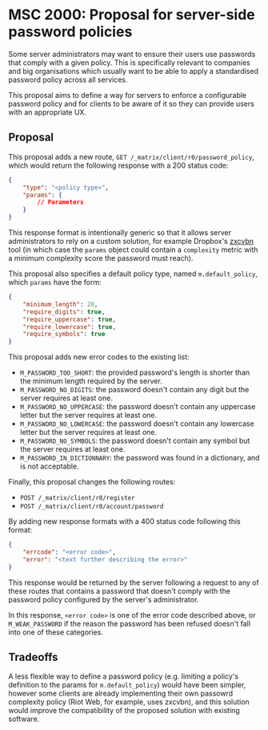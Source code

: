 # MSC 2000: Proposal for server-side password policies

Some server administrators may want to ensure their users use passwords that
comply with a given policy. This is specifically relevant to companies and big
organisations which usually want to be able to apply a standardised password
policy across all services.

This proposal aims to define a way for servers to enforce a configurable
password policy and for clients to be aware of it so they can provide users with
an appropriate UX.

## Proposal

This proposal adds a new route, `GET /_matrix/client/r0/password_policy`,
which would return the following response with a 200 status code:

```json
{
    "type": "<policy type>",
    "params": {
        // Parameters
    }
}
```

This response format is intentionally generic so that it allows server
administrators to rely on a custom solution, for example Dropbox's
[zxcvbn](https://github.com/dropbox/zxcvbn) tool (in which case the `params`
object could contain a `complexity` metric with a minimum complexity score the
password must reach).

This proposal also specifies a default policy type, named `m.default_policy`,
which `params` have the form:

```json
{
    "minimum_length": 20,
    "require_digits": true,
    "require_uppercase": true,
    "require_lowercase": true,
    "require_symbols": true
}
```

This proposal adds new error codes to the existing list:

* `M_PASSWORD_TOO_SHORT`: the provided password's length is shorter than the
  minimum length required by the server.
* `M_PASSWORD_NO_DIGITS`: the password doesn't contain any digit but the server
  requires at least one.
* `M_PASSWORD_NO_UPPERCASE`: the password doesn't contain any uppercase letter
  but the server requires at least one.
* `M_PASSWORD_NO_LOWERCASE`: the password doesn't contain any lowercase letter
  but the server requires at least one.
* `M_PASSWORD_NO_SYMBOLS`: the password doesn't contain any symbol but the
  server requires at least one.
* `M_PASSWORD_IN_DICTIONNARY`: the password was found in a dictionary, and is not acceptable.

Finally, this proposal changes the following routes:

* `POST /_matrix/client/r0/register`
* `POST /_matrix/client/r0/account/password`

By adding new response formats with a 400 status code following this format:

```json
{
    "errcode": "<error code>",
    "error": "<text further describing the error>"
}
```

This response would be returned by the server following a request to any of
these routes that contains a password that doesn't comply with the password
policy configured by the server's administrator.

In this response, `<error code>` is one of the error code described above, or
`M_WEAK_PASSWORD` if the reason the password has been refused doesn't fall into
one of these categories.

## Tradeoffs

A less flexible way to define a password policy (e.g. limiting a policy's
definition to the params for `m.default_policy`) would have been simpler,
however some clients are already implementing their own passowrd complexity
policy (Riot Web, for example, uses zxcvbn), and this solution would improve the
compatibility of the proposed solution with existing software.
